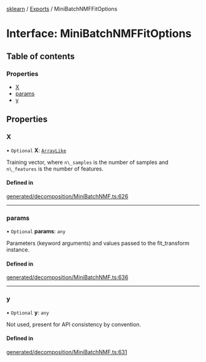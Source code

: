 [sklearn](../readme.md) / [Exports](../modules.md) / MiniBatchNMFFitOptions

# Interface: MiniBatchNMFFitOptions

## Table of contents

### Properties

- [X](MiniBatchNMFFitOptions.md#x)
- [params](MiniBatchNMFFitOptions.md#params)
- [y](MiniBatchNMFFitOptions.md#y)

## Properties

### X

• `Optional` **X**: [`ArrayLike`](../modules.md#arraylike)

Training vector, where `n\_samples` is the number of samples and `n\_features` is the number of features.

#### Defined in

[generated/decomposition/MiniBatchNMF.ts:626](https://github.com/transitive-bullshit/scikit-learn-ts/blob/367336a/packages/sklearn/src/generated/decomposition/MiniBatchNMF.ts#L626)

___

### params

• `Optional` **params**: `any`

Parameters (keyword arguments) and values passed to the fit\_transform instance.

#### Defined in

[generated/decomposition/MiniBatchNMF.ts:636](https://github.com/transitive-bullshit/scikit-learn-ts/blob/367336a/packages/sklearn/src/generated/decomposition/MiniBatchNMF.ts#L636)

___

### y

• `Optional` **y**: `any`

Not used, present for API consistency by convention.

#### Defined in

[generated/decomposition/MiniBatchNMF.ts:631](https://github.com/transitive-bullshit/scikit-learn-ts/blob/367336a/packages/sklearn/src/generated/decomposition/MiniBatchNMF.ts#L631)
